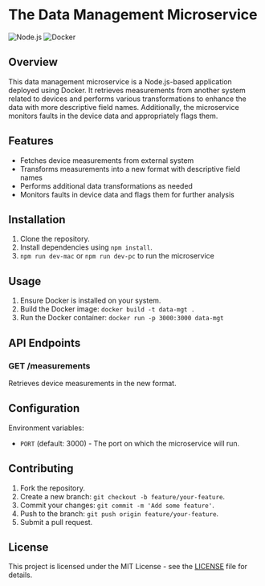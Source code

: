 # The Data Management Microservice

![Node.js](https://img.shields.io/badge/node-%3E%3D%2012.0.0-brightgreen.svg)
![Docker](https://img.shields.io/docker/v/<your_docker_username>/iot-measurements-microservice)

## Overview

This data management microservice is a Node.js-based application deployed using Docker. It retrieves measurements from another system related to devices and performs various transformations to enhance the data with more descriptive field names. Additionally, the microservice monitors faults in the device data and appropriately flags them.

## Features

- Fetches device measurements from external system
- Transforms measurements into a new format with descriptive field names
- Performs additional data transformations as needed
- Monitors faults in device data and flags them for further analysis

## Installation

1. Clone the repository.
2. Install dependencies using `npm install`.
3. `npm run dev-mac` or `npm run dev-pc` to run the microservice

## Usage

1. Ensure Docker is installed on your system.
2. Build the Docker image: `docker build -t data-mgt .`
3. Run the Docker container: `docker run -p 3000:3000 data-mgt`

## API Endpoints

### GET /measurements

Retrieves device measurements in the new format.

## Configuration

Environment variables:

- `PORT` (default: 3000) - The port on which the microservice will run.

## Contributing

1. Fork the repository.
2. Create a new branch: `git checkout -b feature/your-feature`.
3. Commit your changes: `git commit -m 'Add some feature'`.
4. Push to the branch: `git push origin feature/your-feature`.
5. Submit a pull request.

## License

This project is licensed under the MIT License - see the [LICENSE](LICENSE) file for details.
